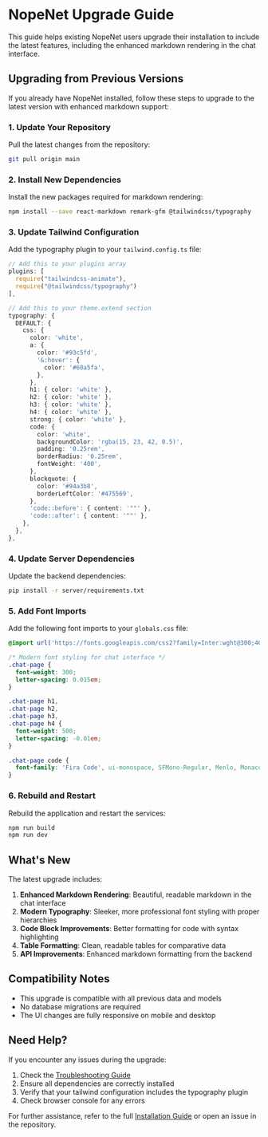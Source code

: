 # NopeNet Upgrade Guide

This guide helps existing NopeNet users upgrade their installation to include the latest features, including the enhanced markdown rendering in the chat interface.

## Upgrading from Previous Versions

If you already have NopeNet installed, follow these steps to upgrade to the latest version with enhanced markdown support:

### 1. Update Your Repository

Pull the latest changes from the repository:

```bash
git pull origin main
```

### 2. Install New Dependencies

Install the new packages required for markdown rendering:

```bash
npm install --save react-markdown remark-gfm @tailwindcss/typography
```

### 3. Update Tailwind Configuration

Add the typography plugin to your `tailwind.config.ts` file:

```typescript
// Add this to your plugins array
plugins: [
  require("tailwindcss-animate"),
  require("@tailwindcss/typography")
],

// Add this to your theme.extend section
typography: {
  DEFAULT: {
    css: {
      color: 'white',
      a: {
        color: '#93c5fd',
        '&:hover': {
          color: '#60a5fa',
        },
      },
      h1: { color: 'white' },
      h2: { color: 'white' },
      h3: { color: 'white' },
      h4: { color: 'white' },
      strong: { color: 'white' },
      code: {
        color: 'white',
        backgroundColor: 'rgba(15, 23, 42, 0.5)',
        padding: '0.25rem',
        borderRadius: '0.25rem',
        fontWeight: '400',
      },
      blockquote: {
        color: '#94a3b8',
        borderLeftColor: '#475569',
      },
      'code::before': { content: '""' },
      'code::after': { content: '""' },
    },
  },
},
```

### 4. Update Server Dependencies

Update the backend dependencies:

```bash
pip install -r server/requirements.txt
```

### 5. Add Font Imports

Add the following font imports to your `globals.css` file:

```css
@import url('https://fonts.googleapis.com/css2?family=Inter:wght@300;400;500;600&family=Fira+Code:wght@400;500&display=swap');

/* Modern font styling for chat interface */
.chat-page {
  font-weight: 300;
  letter-spacing: 0.015em;
}

.chat-page h1, 
.chat-page h2, 
.chat-page h3, 
.chat-page h4 {
  font-weight: 500;
  letter-spacing: -0.01em;
}

.chat-page code {
  font-family: 'Fira Code', ui-monospace, SFMono-Regular, Menlo, Monaco, Consolas, "Liberation Mono", "Courier New", monospace;
}
```

### 6. Rebuild and Restart

Rebuild the application and restart the services:

```bash
npm run build
npm run dev
```

## What's New

The latest upgrade includes:

1. **Enhanced Markdown Rendering**: Beautiful, readable markdown in the chat interface
2. **Modern Typography**: Sleeker, more professional font styling with proper hierarchies
3. **Code Block Improvements**: Better formatting for code with syntax highlighting
4. **Table Formatting**: Clean, readable tables for comparative data
5. **API Improvements**: Enhanced markdown formatting from the backend

## Compatibility Notes

- This upgrade is compatible with all previous data and models
- No database migrations are required
- The UI changes are fully responsive on mobile and desktop

## Need Help?

If you encounter any issues during the upgrade:

1. Check the [Troubleshooting Guide](MARKDOWN_STYLING.md#troubleshooting)
2. Ensure all dependencies are correctly installed
3. Verify that your tailwind configuration includes the typography plugin
4. Check browser console for any errors

For further assistance, refer to the full [Installation Guide](README.md) or open an issue in the repository. 